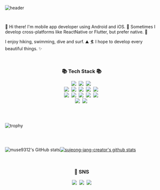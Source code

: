 
<!-- 
**muse9312/muse9312** is a ✨ _special_ ✨ repository because its `README.md` (this file) appears on your GitHub profile.

Here are some ideas to get you started:

- 🔭 I’m currently working on ...
- 🌱 I’m currently learning ...
- 👯 I’m looking to collaborate on ...
- 🤔 I’m looking for help with ...
- 💬 Ask me about ...
- 📫 How to reach me: ...
- 😄 Pronouns: ...
- ⚡ Fun fact: ... -->


<br />

![header](https://capsule-render.vercel.app/api?type=Cylinder&color=fbceb1&height=150&section=header&text=Oh%20Se%20Won&fontSize=70&animation=twinkling)

<br />

👋  Hi there! I'm mobile app developer using Android and iOS. 🚀
Sometimes I develop cross-platforms like ReactNative or Flutter, but prefer native. 💖

I enjoy hiking, swimming, dive and surf. ⛰ 🏄
I hope to develop every beautiful things. ✨

<br />

<h3 align="center">📚 Tech Stack 📚</h3>

<p align="center">
  <img src="https://img.shields.io/badge/Java-007396?style=flat-square&logo=Java&logoColor=white"/></a>&nbsp 
  <img src="https://img.shields.io/badge/Javascript-ffb13b?style=flat-square&logo=javascript&logoColor=white"/></a>&nbsp
  <img src="https://img.shields.io/badge/Solidity-gray?style=flat-square&logo=Solidity&logoColor=white"/></a>&nbsp  
  <br>
  <img src="https://img.shields.io/badge/Spring-6DB33F?style=flat-square&logo=Spring&logoColor=white"/></a>&nbsp 
  <img src="https://img.shields.io/badge/SpringBoot-6DB33F?style=flat-square&logo=SpringBoot&logoColor=white"/></a>&nbsp 
  <img src="https://img.shields.io/badge/Express.js-ffb13b?style=flat-square&logo=Express&logoColor=white"/></a>&nbsp
  <img src="https://img.shields.io/badge/Node.js-gray?style=flat-square&logo=Node.js&logoColor=white"/></a>&nbsp 
  <img src="https://img.shields.io/badge/Gin/gonic-20b2aa?style=flat-square&logo=Go&logoColor=white"/></a>&nbsp
  <br>
  <img src="https://img.shields.io/badge/Mysql-007396?style=flat-square&logo=MySql&logoColor=white"/></a>&nbsp
  <img src="https://img.shields.io/badge/Ethereum-gray?style=flat-square&logo=Ethereum&logoColor=white"/></a>&nbsp
  <img src="https://img.shields.io/badge/Klaytn-d2691e?style=flat-square&logo=Kakao&logoColor=white"/></a>&nbsp
  <img src="https://img.shields.io/badge/HyperledgerFabric-DB3552?style=flat-square&logo=Hulu&logoColor=white"/></a>&nbsp
  <img src="https://img.shields.io/badge/IPFS-20b2aa?style=flat-square&logo=IPFS&logoColor=white"/></a>&nbsp
  <br>
  <img src="https://img.shields.io/badge/AWS-d2691e?style=flat-square&logo=amazon-aws&logoColor=white"/></a>&nbsp
  <img src="https://img.shields.io/badge/Docker-333664?style=flat-square&logo=Docker&logoColor=white"/></a>&nbsp
  
</p>

<br>

<!-- <h3 align="center">📄 Blog 📄</h3>

<div align="center" style="text-align:center">
  
  [![Velog's GitHub stats](https://velog-readme-stats.vercel.app/api?name=zzase&tag=블록체인)](https://velog.io/@zzase)
  [![Velog's GitHub stats](https://velog-readme-stats.vercel.app/api?name=zzase&tag=go)](https://velog.io/@zzse)
  
</div> -->
  
<br>

![trophy](https://github-profile-trophy.vercel.app/?username=muse9312)

<br>
<br>




![muse9312's GitHub stats](https://github-readme-stats.vercel.app/api?username=muse9312&show_icons=true&theme=radical)[![sujeong-jang-creator's github stats](https://github-readme-stats.vercel.app/api/top-langs/?username=sujeong-jang-creator&show_icons=true&hide_border=true&title_color=004386&icon_color=004386&layout=compact)](https://github.com/muse9312)









<br>


<h3 align="center"> 💁 SNS </h3>
<p align="center">
  <a href="https://velog.io/@zzase"><img src="https://img.shields.io/badge/Tech%20Blog-11B48A?style=flat-square&logo=Vimeo&logoColor=white&link="/></a>&nbsp
  <a href="https://www.instagram.com/_majestyharia/"><img src="https://img.shields.io/badge/Instagram-E4405F?style=flat-square&logo=Instagram&logoColor=white&link=https://www.instagram.com/_majestyharia/"/></a>&nbsp
  <a href="mailto:wushuchjdhtpdnjs@gmail.com"><img src="https://img.shields.io/badge/Gmail-d14836?style=flat-square&logo=Gmail&logoColor=white&link=wushuchjdhtpdnjs@gmail.com"/></a>
</p>
<br>


